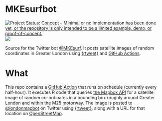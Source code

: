
# MKEsurfbot

[![Project Status: Concept – Minimal or no implementation has been done
yet, or the repository is only intended to be a limited example, demo,
or
proof-of-concept.](https://www.repostatus.org/badges/latest/concept.svg)](https://www.repostatus.org/#concept)
[![](https://img.shields.io/badge/Twitter-@londonmapbot-white?style=flat&labelColor=blue&logo=Twitter&logoColor=white)](https://twitter.com/MKEsurf)

Source for the Twitter bot [@MKEsurf](https://www.twitter.com/MKEsurf). It posts satellite images of random coordinates in Greater London using [{rtweet}](https://docs.ropensci.org/rtweet/) and [GitHub Actions](https://docs.github.com/en/actions). 

# What

This repo contains a [GitHub Action](https://github.com/features/actions) that runs on schedule (currently every half-hour). It executes R code that queries [the Mapbox API](https://docs.mapbox.com/api/maps/#static-images) for a satellite image of random co-ordinates in a bounding box roughly around Greater London and within the M25 motorway. The image is posted to [@londonmapbot](https://www.twitter.com/londonmapbot) on Twitter using [{rtweet}](https://docs.ropensci.org/rtweet/), along with a URL for that location on [OpenStreetMap](https://www.openstreetmap.org/).
